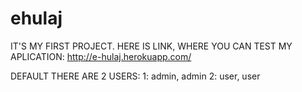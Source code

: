 # ehulaj


IT'S MY FIRST PROJECT.
HERE IS LINK, WHERE YOU CAN TEST MY APLICATION:
http://e-hulaj.herokuapp.com/

DEFAULT THERE ARE 2 USERS:
1: admin, admin
2: user, user
